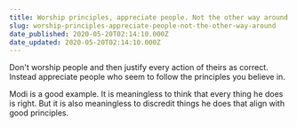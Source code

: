 ```yaml
---
title: Worship principles, appreciate people. Not the other way around.
slug: worship-principles-appreciate-people-not-the-other-way-around
date_published: 2020-05-20T02:14:10.000Z
date_updated: 2020-05-20T02:14:10.000Z
---
```


Don't worship people and then justify every action of theirs as correct.
Instead appreciate people who seem to follow the principles you believe in.

Modi is a good example.
It is meaningless to think that every thing he does is right.
But it is also meaningless to discredit things he does that align with good principles.
